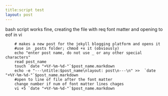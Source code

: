 ```yaml
---
title:script test
layout: post
---
```

bash script works fine, creating the file with req font matter and opening to eof in vi
````
    # makes a new post for the jekyll blogging platform and opens it
    #use in _posts folder; chmod +x it (obviously)
    echo "enter post name, do not use _ or any other special characters"
    read post_name
    touch `date "+%Y-%m-%d-"`$post_name.markdown
    echo -e "---\ntitle:$post_name\nlayout: post\n---\n" >>  `date "+%Y-%m-%d-"`$post_name.markdown
    #open to line of file after the font matter
    change number if num of font matter lines chages
    vi +5 `date "+%Y-%m-%d-"`$post_name.markdown
````

